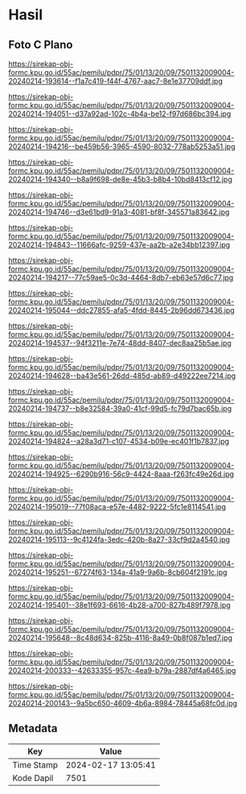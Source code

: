 # Hasil

## Foto C Plano

https://sirekap-obj-formc.kpu.go.id/55ac/pemilu/pdpr/75/01/13/20/09/7501132009004-20240214-193614--f1a7c419-f44f-4767-aac7-8e1e37709ddf.jpg

https://sirekap-obj-formc.kpu.go.id/55ac/pemilu/pdpr/75/01/13/20/09/7501132009004-20240214-194051--d37a92ad-102c-4b4a-be12-f97d686bc394.jpg

https://sirekap-obj-formc.kpu.go.id/55ac/pemilu/pdpr/75/01/13/20/09/7501132009004-20240214-194216--be459b56-3965-4590-8032-778ab5253a51.jpg

https://sirekap-obj-formc.kpu.go.id/55ac/pemilu/pdpr/75/01/13/20/09/7501132009004-20240214-194340--b8a9f698-de8e-45b3-b8b4-10bd8413cf12.jpg

https://sirekap-obj-formc.kpu.go.id/55ac/pemilu/pdpr/75/01/13/20/09/7501132009004-20240214-194746--d3e61bd9-91a3-4081-bf8f-345571a83642.jpg

https://sirekap-obj-formc.kpu.go.id/55ac/pemilu/pdpr/75/01/13/20/09/7501132009004-20240214-194843--11666afc-9259-437e-aa2b-a2e34bb12397.jpg

https://sirekap-obj-formc.kpu.go.id/55ac/pemilu/pdpr/75/01/13/20/09/7501132009004-20240214-194217--77c59ae5-0c3d-4464-8db7-eb63e57d6c77.jpg

https://sirekap-obj-formc.kpu.go.id/55ac/pemilu/pdpr/75/01/13/20/09/7501132009004-20240214-195044--ddc27855-afa5-4fdd-8445-2b96dd673436.jpg

https://sirekap-obj-formc.kpu.go.id/55ac/pemilu/pdpr/75/01/13/20/09/7501132009004-20240214-194537--94f3211e-7e74-48dd-8407-dec8aa25b5ae.jpg

https://sirekap-obj-formc.kpu.go.id/55ac/pemilu/pdpr/75/01/13/20/09/7501132009004-20240214-194628--ba43e561-26dd-485d-ab89-d49222ee7214.jpg

https://sirekap-obj-formc.kpu.go.id/55ac/pemilu/pdpr/75/01/13/20/09/7501132009004-20240214-194737--b8e32584-39a0-41cf-99d5-fc79d7bac65b.jpg

https://sirekap-obj-formc.kpu.go.id/55ac/pemilu/pdpr/75/01/13/20/09/7501132009004-20240214-194824--a28a3d71-c107-4534-b09e-ec401f1b7837.jpg

https://sirekap-obj-formc.kpu.go.id/55ac/pemilu/pdpr/75/01/13/20/09/7501132009004-20240214-194925--6290b916-56c9-4424-8aaa-f263fc49e26d.jpg

https://sirekap-obj-formc.kpu.go.id/55ac/pemilu/pdpr/75/01/13/20/09/7501132009004-20240214-195019--77f08aca-e57e-4482-9222-5fc1e8114541.jpg

https://sirekap-obj-formc.kpu.go.id/55ac/pemilu/pdpr/75/01/13/20/09/7501132009004-20240214-195113--9c4124fa-3edc-420b-8a27-33cf9d2a4540.jpg

https://sirekap-obj-formc.kpu.go.id/55ac/pemilu/pdpr/75/01/13/20/09/7501132009004-20240214-195251--67274f63-134a-41a9-9a6b-8cb604f2191c.jpg

https://sirekap-obj-formc.kpu.go.id/55ac/pemilu/pdpr/75/01/13/20/09/7501132009004-20240214-195401--38e1f693-6616-4b28-a700-827b489f7978.jpg

https://sirekap-obj-formc.kpu.go.id/55ac/pemilu/pdpr/75/01/13/20/09/7501132009004-20240214-195648--8c48d634-825b-4116-8a49-0b8f087b1ed7.jpg

https://sirekap-obj-formc.kpu.go.id/55ac/pemilu/pdpr/75/01/13/20/09/7501132009004-20240214-200333--42633355-957c-4ea9-b79a-2887df4a6465.jpg

https://sirekap-obj-formc.kpu.go.id/55ac/pemilu/pdpr/75/01/13/20/09/7501132009004-20240214-200143--9a5bc650-4609-4b6a-8984-78445a68fc0d.jpg


## Metadata

| Key        | Value               |
| ---------- | ------------------- |
| Time Stamp | 2024-02-17 13:05:41 |
| Kode Dapil | 7501                |



